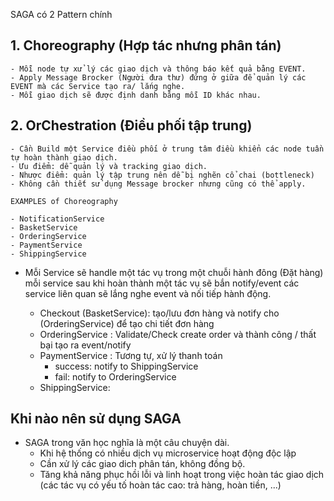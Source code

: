SAGA có 2 Pattern chính


## 1. Choreography (Hợp tác nhưng phân tán) 
    - Mỗi node tự xử lý các giao dịch và thông báo kết quả bằng EVENT. 
    - Apply Message Brocker (Người đưa thư) đứng ở giữa để quản lý các EVENT mà các Service tạo ra/ lắng nghe.
    - Mỗi giao dịch sẽ được định danh bằng mỗi ID khác nhau.

## 2. OrChestration (Điều phối tập trung)
    - Cần Build một Service điều phối ở trung tâm điều khiển các node tuần tự hoàn thành giao dịch.
    - Ưu điểm: dễ quản lý và tracking giao dịch.
    - Nhược điểm: quản lý tập trung nên dễ bị nghẽn cổ chai (bottleneck)
    - Không cần thiết sử dụng Message brocker nhưng cũng có thể apply.

    EXAMPLES of Choreography

    - NotificationService
    - BasketService
    - OrderingService
    - PaymentService
    - ShippingService

* Mỗi Service sẽ handle một tác vụ trong một chuỗi hành đông (Đặt hàng)
    mỗi service sau khi hoàn thành một tác vụ
    sẽ bắn notify/event
    các service liên quan sẽ lắng nghe event và nối tiếp hành động.

    + Checkout (BasketService): tạo/lưu đơn hàng và notify cho (OrderingService) để tạo chi tiết đơn hàng 
    + OrderingService : Validate/Check create order và thành công / thất bại tạo ra event/notify
    + PaymentService : Tương tự, xử lý thanh toán
        - success: notify to ShippingService
        - fail: notify to OrderingService
    + ShippingService:

## Khi nào nên sử dụng SAGA
* SAGA trong văn học nghĩa là một câu chuyện dài.
    - Khi hệ thống có nhiều dịch vụ microservice hoạt động độc lập
    - Cần xử lý các giao dich phân tán, không đồng bộ.
    - Tăng khả năng phục hồi lỗi và linh hoạt trong việc hoàn tác giao dịch (các tác vụ có yếu tố hoàn tác cao: trả hàng, hoàn tiền, ...)
